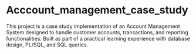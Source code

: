 # Acccount_management_case_study
This project is a case study implementation of an Account Management System designed to handle customer accounts, transactions, and reporting functionalities. Built as part of a practical learning experience with database design, PL/SQL, and SQL queries.
